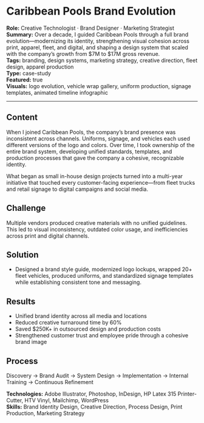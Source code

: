 # Caribbean Pools Brand Evolution

**Role:** Creative Technologist · Brand Designer · Marketing Strategist  
**Summary:** Over a decade, I guided Caribbean Pools through a full brand evolution—modernizing its identity, strengthening visual cohesion across print, apparel, fleet, and digital, and shaping a design system that scaled with the company’s growth from $7M to $17M gross revenue.  
**Tags:** branding, design systems, marketing strategy, creative direction, fleet design, apparel production  
**Type:** case-study  
**Featured:** true  
**Visuals:** logo evolution, vehicle wrap gallery, uniform production, signage templates, animated timeline infographic  

---

## Content
When I joined Caribbean Pools, the company’s brand presence was inconsistent across channels. Uniforms, signage, and vehicles each used different versions of the logo and colors. Over time, I took ownership of the entire brand system, developing unified standards, templates, and production processes that gave the company a cohesive, recognizable identity.

What began as small in-house design projects turned into a multi-year initiative that touched every customer-facing experience—from fleet trucks and retail signage to digital campaigns and social media.

## Challenge
Multiple vendors produced creative materials with no unified guidelines. This led to visual inconsistency, outdated color usage, and inefficiencies across print and digital channels.

## Solution
- Designed a brand style guide, modernized logo lockups, wrapped 20+ fleet vehicles, produced uniforms, and standardized signage templates while establishing consistent tone and messaging.

## Results
- Unified brand identity across all media and locations  
- Reduced creative turnaround time by 60%  
- Saved $250K+ in outsourced design and production costs  
- Strengthened customer trust and employee pride through a cohesive brand image  

## Process
Discovery → Brand Audit → System Design → Implementation → Internal Training → Continuous Refinement

**Technologies:** Adobe Illustrator, Photoshop, InDesign, HP Latex 315 Printer-Cutter, HTV Vinyl, Mailchimp, WordPress  
**Skills:** Brand Identity Design, Creative Direction, Process Design, Print Production, Marketing Strategy
